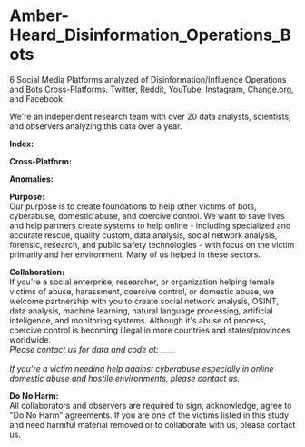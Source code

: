 # Amber-Heard_Disinformation_Operations_Bots
6 Social Media Platforms analyzed of Disinformation/Influence Operations and Bots Cross-Platforms. Twitter, Reddit, YouTube, Instagram, Change.org, and Facebook.

We're an independent research team with over 20 data analysts, scientists, and observers analyzing this data over a year.

<b>Index:</b>


<b>Cross-Platform:</b>


<b>Anomalies:</b>









<b>Purpose:</b><br>
Our purpose is to create foundations to help other victims of bots, cyberabuse, domestic abuse, and <href a="https://www.connecticutprotectivemoms.org/coercive-control-legislation-in-the">coercive control</a>. We want to save lives and help partners create systems to help online - including specialized and accurate rescue, quality custom, data analysis, social network analysis, forensic, research, and public safety technologies - with focus on the victim primarily and her environment. Many of us helped in these sectors.

<b>Collaboration:</b> <br>
If you're a social enterprise, researcher, or organization helping female victims of abuse, harassment, coercive control, or domestic abuse, we welcome partnership with you to create social network analysis, OSINT, data analysis, machine learning, natural language processing, artificial inteligence, and monitoring systems. Although it's abuse of process, coercive control is becoming illegal in more countries and states/provinces worldwide. 
<br><i>Please contact us for data and code at: ____</i>
<br>
<i><br>If you're a victim needing help against cyberabuse especially in online domestic abuse and hostile environments, please contact us.</i>

<b>Do No Harm:</b> <br>
All collaborators and observers are required to sign, acknowledge, agree to "Do No Harm" agreements. If you are one of the victims listed in this study and need harmful material removed or to collaborate with us, please contact us.

